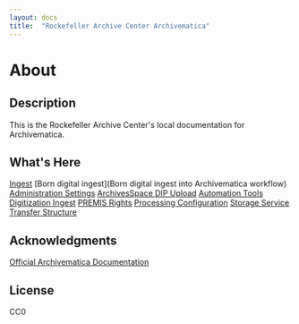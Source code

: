 ```yaml
---
layout: docs
title:  "Rockefeller Archive Center Archivematica"
---
```


# About

## Description

This is the Rockefeller Archive Center's local documentation for Archivematica.

## What's Here
[Ingest](Archivematica_Ingest_workflow_20171010)
[Born digital ingest](Born digital ingest into Archivematica workflow)
[Administration Settings](administrationSettings)
[ArchivesSpace DIP Upload](archivesspaceDIPupload)
[Automation Tools](automationTools)
[Digitization Ingest](digitizationIngest)
[PREMIS Rights](premisRights)
[Processing Configuration](processingConfiguration)
[Storage Service](storageService)
[Transfer Structure](transferStructure)

## Acknowledgments

[Official Archivematica Documentation](https://www.archivematica.org/en/docs/archivematica-1.7/)

## License

CC0
